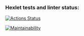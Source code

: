 ### Hexlet tests and linter status:

[![Actions Status](https://github.com/yesdim/frontend-project-44/workflows/hexlet-check/badge.svg)](https://github.com/yesdim/frontend-project-44/actions)

[![Maintainability](https://api.codeclimate.com/v1/badges/0b1c2793b450cc14fc0a/maintainability)](https://codeclimate.com/github/yesdim/frontend-project-44/maintainability)
